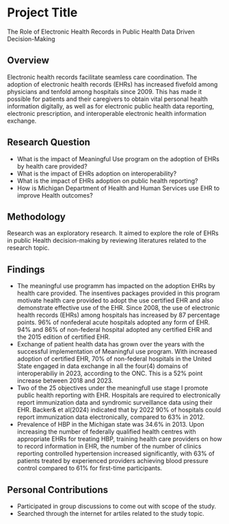 # Project Title
The Role of Electronic Health Records in Public Health Data Driven Decision-Making

## Overview
Electronic health records facilitate seamless care coordination. The adoption of electronic health records (EHRs) has increased fivefold among physicians and tenfold among hospitals since 2009. This has made it possible for patients and their caregivers to obtain vital personal health information digitally, as well as for electronic public health data reporting, electronic prescription, and interoperable electronic health information exchange.

## Research Question
- What is the impact of Meaningful Use program on the adoption of EHRs by health care provided?
- What is the impact of EHRs adoption on interoperability?
- What is the impact of EHRs adoption on public health reporting?
- How is Michigan Department of Health and Human Services use EHR to improve Health outcomes?

## Methodology
Research was an exploratory research. It aimed to explore the role of EHRs in public Health decision-making by reviewing literatures related to the research topic.

## Findings
- The meaningful use programm has impacted on the adoption EHRs by health care provided. The insentives packages provided in this program motivate health care provided to adopt the use certified EHR and also demonstrate effective use of the EHR. Since 2008, the use of electronic health records (EHRs) among hospitals has increased by 87 percentage points. 96% of nonfederal acute hospitals adopted any form of EHR. 94% and 86% of non-federal hospital adopted any certified EHR and the 2015 edition of certified EHR.
- Exchange of patient health data has grown over the years with the successful implementation of Meaningful use program. With increased adoption of certified EHR, 70% of non-federal hospitals in the United State engaged in data exchange in all the four(4) domains of interoperabiliy in 2023, according to the ONC. This is a 52% point increase between 2018 and 2023.
- Two of the 25 objectives under the meaningfull use stage I promote public health reporting with EHR. Hospitals are required to electronically report immunization data and syndromic surveillance data using their EHR. Backer& et al(2024) indicated that by 2022 90% of hospitals could report immunization data electronically, compared to 63% in 2012.
- Prevalence of HBP in the Michigan state was 34.6% in 2013. Upon increasing the number of federally qualified health centres with appropriate EHRs for treating HBP, training health care providers on how to record information in EHR, the number of the number of clinics reporting controlled hypertension increased significantly, with 63% of patients treated by experienced providers achieving blood pressure control compared to 61% for first-time participants.

## Personal Contributions
- Participated in group discussions to come out with scope of the study.
- Searched through the internet for artiles related to the study topic.




